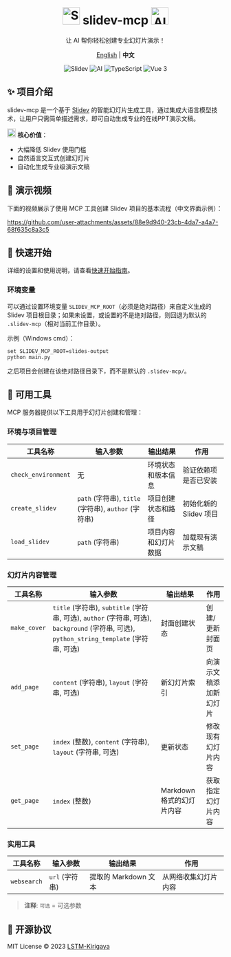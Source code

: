 
<div align="center">
  <h1>
    <img src="https://api.iconify.design/logos:slidev.svg" width="40" height="40" alt="Slidev"/>
    slidev-mcp 
    <img src="https://api.iconify.design/logos:openai-icon.svg" width="40" height="40" alt="AI"/>
  </h1>
  <p>让 AI 帮你轻松创建专业幻灯片演示！</p>
  
  <p>
    <a href="README.md">English</a> | <strong>中文</strong>
  </p>
  
  <div>
    <img src="https://img.shields.io/badge/Slidev-@latest-blue?logo=slidev" alt="Slidev"/>
    <img src="https://img.shields.io/badge/AI-大模型-orange?logo=openai" alt="AI"/>
    <img src="https://img.shields.io/badge/TypeScript-4.9.5-blue?logo=typescript" alt="TypeScript"/>
    <img src="https://img.shields.io/badge/Vue-3.3-green?logo=vue.js" alt="Vue 3"/>
  </div>
</div>

## ✨ 项目介绍

slidev-mcp 是一个基于 [Slidev](https://github.com/slidevjs/slidev) 的智能幻灯片生成工具，通过集成大语言模型技术，让用户只需简单描述需求，即可自动生成专业的在线PPT演示文稿。

<img src="https://api.iconify.design/mdi:robot-happy-outline.svg" width="20" height="20" alt="AI"/> **核心价值**：
- 大幅降低 Slidev 使用门槛
- 自然语言交互式创建幻灯片
- 自动化生成专业级演示文稿

## 🎥 演示视频

下面的视频展示了使用 MCP 工具创建 Slidev 项目的基本流程（中文界面示例）：

https://github.com/user-attachments/assets/88e9d940-23cb-4da7-a4a7-68f635c8a3c5


## 🚀 快速开始

详细的设置和使用说明，请查看[快速开始指南](docs/quickstart.zh.md)。

### 环境变量

可以通过设置环境变量 `SLIDEV_MCP_ROOT`（必须是绝对路径）来自定义生成的 Slidev 项目根目录；如果未设置，或设置的不是绝对路径，则回退为默认的 `.slidev-mcp`（相对当前工作目录）。

示例（Windows cmd）：

```
set SLIDEV_MCP_ROOT=slides-output
python main.py
```

之后项目会创建在该绝对路径目录下，而不是默认的 `.slidev-mcp/`。

## 🔧 可用工具

MCP 服务器提供以下工具用于幻灯片创建和管理：

### 环境与项目管理

| 工具名称 | 输入参数 | 输出结果 | 作用 |
|---------|---------|---------|------|
| `check_environment` | 无 | 环境状态和版本信息 | 验证依赖项是否已安装 |
| `create_slidev` | `path` (字符串), `title` (字符串), `author` (字符串) | 项目创建状态和路径 | 初始化新的 Slidev 项目 |
| `load_slidev` | `path` (字符串) | 项目内容和幻灯片数据 | 加载现有演示文稿 |

### 幻灯片内容管理

| 工具名称 | 输入参数 | 输出结果 | 作用 |
|---------|---------|---------|------|
| `make_cover` | `title` (字符串), `subtitle` (字符串, 可选), `author` (字符串, 可选), `background` (字符串, 可选), `python_string_template` (字符串, 可选) | 封面创建状态 | 创建/更新封面页 |
| `add_page` | `content` (字符串), `layout` (字符串, 可选) | 新幻灯片索引 | 向演示文稿添加新幻灯片 |
| `set_page` | `index` (整数), `content` (字符串), `layout` (字符串, 可选) | 更新状态 | 修改现有幻灯片内容 |
| `get_page` | `index` (整数) | Markdown 格式的幻灯片内容 | 获取指定幻灯片内容 |

### 实用工具

| 工具名称 | 输入参数 | 输出结果 | 作用 |
|---------|---------|---------|------|
| `websearch` | `url` (字符串) | 提取的 Markdown 文本 | 从网络收集幻灯片内容 |


> **注释**: `可选` = 可选参数

## 📄 开源协议

MIT License © 2023 [LSTM-Kirigaya](https://github.com/LSTM-Kirigaya)

